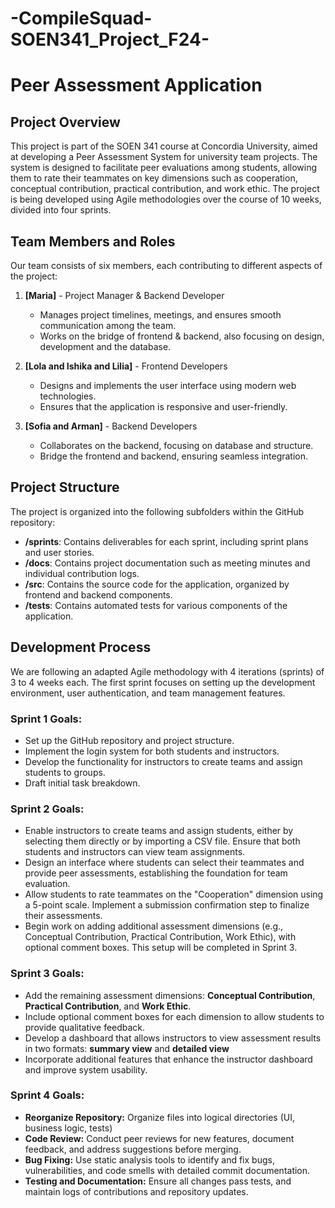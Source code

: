 # -CompileSquad-SOEN341_Project_F24-
# Peer Assessment Application

## Project Overview
This project is part of the SOEN 341 course at Concordia University, aimed at developing a Peer Assessment System for university team projects. The system is designed to facilitate peer evaluations among students, allowing them to rate their teammates on key dimensions such as cooperation, conceptual contribution, practical contribution, and work ethic. The project is being developed using Agile methodologies over the course of 10 weeks, divided into four sprints.

## Team Members and Roles
Our team consists of six members, each contributing to different aspects of the project:

1. **[Maria]** - Project Manager & Backend Developer
   - Manages project timelines, meetings, and ensures smooth communication among the team.
   - Works on the bridge of frontend & backend, also focusing on design, development and the database.

2. **[Lola and Ishika and Lilia]** - Frontend Developers
   - Designs and implements the user interface using modern web technologies.
   - Ensures that the application is responsive and user-friendly.

3. **[Sofia and Arman]** - Backend Developers
   - Collaborates on the backend, focusing on database and structure.
   - Bridge the frontend and backend, ensuring seamless integration.


## Project Structure
The project is organized into the following subfolders within the GitHub repository:

- **/sprints**: Contains deliverables for each sprint, including sprint plans and user stories.
- **/docs**: Contains project documentation such as meeting minutes and individual contribution logs.
- **/src**: Contains the source code for the application, organized by frontend and backend components.
- **/tests**: Contains automated tests for various components of the application.

## Development Process
We are following an adapted Agile methodology with 4 iterations (sprints) of 3 to 4 weeks each. The first sprint focuses on setting up the development environment, user authentication, and team management features.

### Sprint 1 Goals:
- Set up the GitHub repository and project structure.
- Implement the login system for both students and instructors.
- Develop the functionality for instructors to create teams and assign students to groups.
- Draft initial task breakdown.

### Sprint 2 Goals:
- Enable instructors to create teams and assign students, either by selecting them directly or by importing a CSV file. Ensure that both students and instructors can view team assignments.
- Design an interface where students can select their teammates and provide peer assessments, establishing the foundation for team evaluation.
- Allow students to rate teammates on the "Cooperation" dimension using a 5-point scale. Implement a submission confirmation step to finalize their assessments.
- Begin work on adding additional assessment dimensions (e.g., Conceptual Contribution, Practical Contribution, Work Ethic), with optional comment boxes. This setup will be completed in Sprint 3.

### Sprint 3 Goals:
- Add the remaining assessment dimensions: **Conceptual Contribution**, **Practical Contribution**, and **Work Ethic**.
- Include optional comment boxes for each dimension to allow students to provide qualitative feedback.
- Develop a dashboard that allows instructors to view assessment results in two formats: **summary view** and **detailed view**
- Incorporate additional features that enhance the instructor dashboard and improve system usability.

### Sprint 4 Goals:
- **Reorganize Repository:** Organize files into logical directories (UI, business logic, tests) 
- **Code Review:** Conduct peer reviews for new features, document feedback, and address suggestions before merging.  
- **Bug Fixing:** Use static analysis tools to identify and fix bugs, vulnerabilities, and code smells with detailed commit documentation.  
- **Testing and Documentation:** Ensure all changes pass tests, and maintain logs of contributions and repository updates.  
